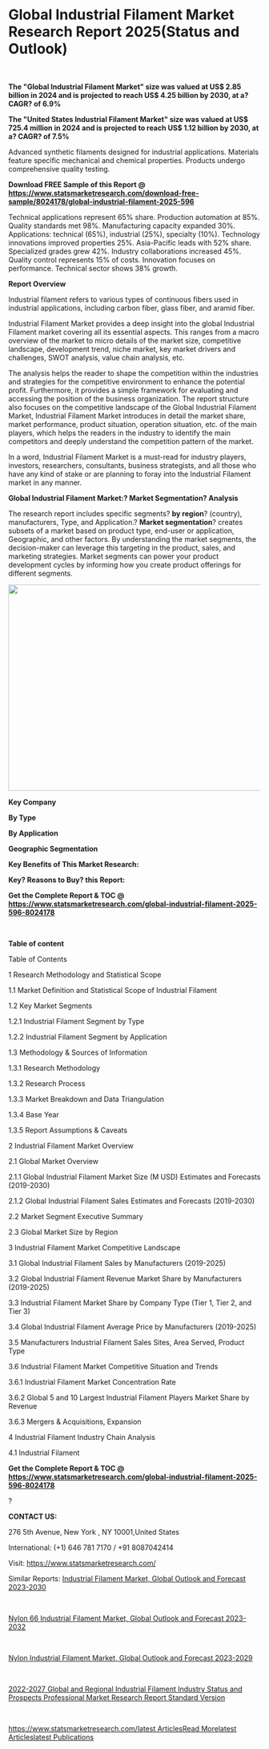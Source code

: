 <h1>Global Industrial Filament Market Research Report 2025(Status and Outlook)</h1><br/><p><strong>The "Global Industrial Filament Market" size was valued at US$ 2.85 billion in 2024 and is projected to reach US$ 4.25 billion by 2030, at a? <strong>CAGR</strong>? of 6.9%</strong></p>
 
 
 
 <p><strong>The "United States Industrial Filament Market" size was valued at US$ 725.4 million in 2024 and is projected to reach US$ 1.12 billion by 2030, at a? <strong>CAGR</strong>? of 7.5%</strong></p>
 
 
 
 <p>Advanced synthetic filaments designed for industrial applications. Materials feature specific mechanical and chemical properties. Products undergo comprehensive quality testing.</p>
 
 
 
 <p><strong>Download FREE Sample of this Report @ <a href="https://www.statsmarketresearch.com/download-free-sample/8024178/global-industrial-filament-2025-596">https://www.statsmarketresearch.com/download-free-sample/8024178/global-industrial-filament-2025-596</a></strong></p>
 
 
 
 <p>Technical applications represent 65% share. Production automation at 85%. Quality standards met 98%. Manufacturing capacity expanded 30%. Applications: technical (65%), industrial (25%), specialty (10%). Technology innovations improved properties 25%. Asia-Pacific leads with 52% share. Specialized grades grew 42%. Industry collaborations increased 45%. Quality control represents 15% of costs. Innovation focuses on performance. Technical sector shows 38% growth.</p>
 
 
 
 <p><strong>Report Overview</strong></p>
 
 
 
 <p>Industrial filament refers to various types of continuous fibers used in industrial applications, including carbon fiber, glass fiber, and aramid fiber.</p>
 
 
 
 <p>Industrial Filament Market provides a deep insight into the global Industrial Filament market covering all its essential aspects. This ranges from a macro overview of the market to micro details of the market size, competitive landscape, development trend, niche market, key market drivers and challenges, SWOT analysis, value chain analysis, etc.</p>
 
 
 
 <p>The analysis helps the reader to shape the competition within the industries and strategies for the competitive environment to enhance the potential profit. Furthermore, it provides a simple framework for evaluating and accessing the position of the business organization. The report structure also focuses on the competitive landscape of the Global Industrial Filament Market, Industrial Filament Market introduces in detail the market share, market performance, product situation, operation situation, etc. of the main players, which helps the readers in the industry to identify the main competitors and deeply understand the competition pattern of the market.</p>
 
 
 
 <p>In a word, Industrial Filament Market is a must-read for industry players, investors, researchers, consultants, business strategists, and all those who have any kind of stake or are planning to foray into the Industrial Filament market in any manner.</p>
 
 
 
 <p><strong>Global Industrial Filament Market:? Market Segmentation? Analysis</strong></p>
 
 
 
 <p>The research report includes specific segments? <strong>by region</strong>? (country), manufacturers, Type, and Application.? <strong>Market segmentation</strong>? creates subsets of a market based on product type, end-user or application, Geographic, and other factors. By understanding the market segments, the decision-maker can leverage this targeting in the product, sales, and marketing strategies. Market segments can power your product development cycles by informing how you create product offerings for different segments.</p>
 
 
 
 <p><img alt="" src="https://www.24marketreports.com/assets/report-images/IndustrialFilamentMarket.jpg" style="height:411px; width:731px" /></p>
 
 
 
 <p><strong>Key Company</strong></p>
 
 
 
 <p><strong>By Type</strong></p>
 
 
 
 <p><strong><strong>By Application</strong></strong></p>
 
 
 
 <p><strong>Geographic Segmentation</strong></p>
 
 
 
 <p><strong>Key Benefits of This Market Research:</strong></p>
 
 
 
 <p><strong>Key? <strong>Reasons to Buy</strong>? this Report:</strong></p>
 
 
 
 <div><b>Get the Complete Report & TOC @ <a href="https://www.statsmarketresearch.com/global-industrial-filament-2025-596-8024178">https://www.statsmarketresearch.com/global-industrial-filament-2025-596-8024178</a></b></div>
 
 
 
 <p><br />
 
 <b>Table of content</b></p>
 
 
 
 <p>Table of Contents<br />
 
 1 Research Methodology and Statistical Scope<br />
 
 1.1 Market Definition and Statistical Scope of Industrial Filament<br />
 
 1.2 Key Market Segments<br />
 
 1.2.1 Industrial Filament Segment by Type<br />
 
 1.2.2 Industrial Filament Segment by Application<br />
 
 1.3 Methodology & Sources of Information<br />
 
 1.3.1 Research Methodology<br />
 
 1.3.2 Research Process<br />
 
 1.3.3 Market Breakdown and Data Triangulation<br />
 
 1.3.4 Base Year<br />
 
 1.3.5 Report Assumptions & Caveats<br />
 
 2 Industrial Filament Market Overview<br />
 
 2.1 Global Market Overview<br />
 
 2.1.1 Global Industrial Filament Market Size (M USD) Estimates and Forecasts (2019-2030)<br />
 
 2.1.2 Global Industrial Filament Sales Estimates and Forecasts (2019-2030)<br />
 
 2.2 Market Segment Executive Summary<br />
 
 2.3 Global Market Size by Region<br />
 
 3 Industrial Filament Market Competitive Landscape<br />
 
 3.1 Global Industrial Filament Sales by Manufacturers (2019-2025)<br />
 
 3.2 Global Industrial Filament Revenue Market Share by Manufacturers (2019-2025)<br />
 
 3.3 Industrial Filament Market Share by Company Type (Tier 1, Tier 2, and Tier 3)<br />
 
 3.4 Global Industrial Filament Average Price by Manufacturers (2019-2025)<br />
 
 3.5 Manufacturers Industrial Filament Sales Sites, Area Served, Product Type<br />
 
 3.6 Industrial Filament Market Competitive Situation and Trends<br />
 
 3.6.1 Industrial Filament Market Concentration Rate<br />
 
 3.6.2 Global 5 and 10 Largest Industrial Filament Players Market Share by Revenue<br />
 
 3.6.3 Mergers & Acquisitions, Expansion<br />
 
 4 Industrial Filament Industry Chain Analysis<br />
 
 4.1 Industrial Filament</p>
 
 
 
 <div><b>Get the Complete Report & TOC @ <a href="https://www.statsmarketresearch.com/global-industrial-filament-2025-596-8024178">https://www.statsmarketresearch.com/global-industrial-filament-2025-596-8024178</a></b></div>
 
 
 
 <p>? </p>
 
 
 
 <p><b>CONTACT US:</b><br />
 
 276 5th Avenue, New York , NY 10001,United States<br />
 
 International: (+1) 646 781 7170 / +91 8087042414<br />
 
 Visit: <a href="https://www.statsmarketresearch.com/">https://www.statsmarketresearch.com/</a><br />
 
 Similar Reports: <a href="https://www.statsmarketresearch.com/global-industrial-filament-2025-596-8024178">Industrial Filament Market, Global Outlook and Forecast 2023-2030</a><br />
 
 <br />
 
 <a href="https://www.statsmarketresearch.com/global-industrial-filament-2025-596-8024178">Nylon 66 Industrial Filament Market, Global Outlook and Forecast 2023-2032</a><br />
 
 <br />
 
 <a href="https://www.statsmarketresearch.com/global-industrial-filament-2025-596-8024178">Nylon Industrial Filament Market, Global Outlook and Forecast 2023-2029</a><br />
 
 <br />
 
 <a href="https://www.statsmarketresearch.com/global-industrial-filament-2025-596-8024178">2022-2027 Global and Regional Industrial Filament Industry Status and Prospects Professional Market Research Report Standard Version</a><br />
 
 <br />
 
 <a href="https://gyeongbokgung.com">https://www.statsmarketresearch.com/</a><a href="https://hallyeomaritime.com">latest Articles</a><a href="https://jingwansa.com">Read More</a><a href="https://nguoiviet.jp/">latest Articles</a><a href="https://www.intelmarketresearch.com/">latest Publications</a></p>